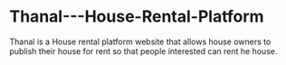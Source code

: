 # Thanal---House-Rental-Platform
Thanal is a House rental platform website that allows house owners to publish their house for rent so that people interested can rent he house.
